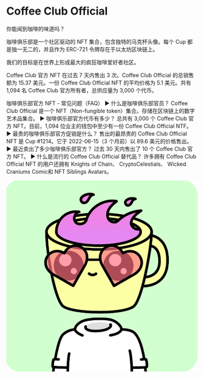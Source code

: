 # Coffee Club Official

你能闻到咖啡的味道吗？

咖啡俱乐部是一个社区驱动的 NFT 集合，包含独特的马克杯头像。每个 Cup 都是独一无二的，并且作为 ERC-721 令牌存在于以太坊区块链上。

我们的目标是在世界上形成最大的疯狂咖啡爱好者社区。

Coffee Club 官方 NFT 在过去 7 天内售出 3 次。Coffee Club Official 的总销售额为 15.37 美元。一份 Coffee Club Official NFT 的平均价格为 5.1 美元。共有 1,094 名 Coffee Club 官方所有者，总供应量为 3,000 个代币。

咖啡俱乐部官方 NFT - 常见问题（FAQ）
▶ 什么是咖啡俱乐部官员？
Coffee Club Official 是一个 NFT（Non-fungible token）集合。存储在区块链上的数字艺术品集合。
▶ 咖啡俱乐部官方代币有多少？
总共有 3,000 个 Coffee Club 官方 NFT。目前，1,094 位业主的钱包中至少有一份 Coffee Club Official NTF。
▶ 最贵的咖啡俱乐部官方促销是什么？
售出的最昂贵的 Coffee Club Official NFT 是 Cup #1214。它于 2022-06-15（3 个月前）以 89.6 美元的价格售出。
▶ 最近卖出了多少咖啡俱乐部官方？
过去 30 天内售出了 10 个 Coffee Club 官方 NFT。
▶ 什么是流行的 Coffee Club Official 替代品？
许多拥有 Coffee Club Official NFT 的用户还拥有 Knights of Chain、 CryptoCelestials、 Wicked Craniums Comic和 NFT Siblings Avatars。

![NFT](微信截图_20220902151804.png)


